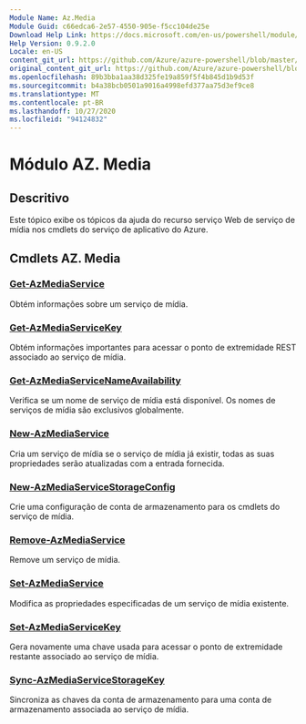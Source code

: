 ```yaml
---
Module Name: Az.Media
Module Guid: c66edca6-2e57-4550-905e-f5cc104de25e
Download Help Link: https://docs.microsoft.com/en-us/powershell/module/az.media
Help Version: 0.9.2.0
Locale: en-US
content_git_url: https://github.com/Azure/azure-powershell/blob/master/src/Media/Media/help/Az.Media.md
original_content_git_url: https://github.com/Azure/azure-powershell/blob/master/src/Media/Media/help/Az.Media.md
ms.openlocfilehash: 89b3bba1aa38d325fe19a859f5f4b845d1b9d53f
ms.sourcegitcommit: b4a38bcb0501a9016a4998efd377aa75d3ef9ce8
ms.translationtype: MT
ms.contentlocale: pt-BR
ms.lasthandoff: 10/27/2020
ms.locfileid: "94124832"
---
```

# Módulo AZ. Media
## Descritivo
Este tópico exibe os tópicos da ajuda do recurso serviço Web de serviço de mídia nos cmdlets do serviço de aplicativo do Azure.

## Cmdlets AZ. Media
### [Get-AzMediaService](Get-AzMediaService.md)
Obtém informações sobre um serviço de mídia.

### [Get-AzMediaServiceKey](Get-AzMediaServiceKey.md)
Obtém informações importantes para acessar o ponto de extremidade REST associado ao serviço de mídia.

### [Get-AzMediaServiceNameAvailability](Get-AzMediaServiceNameAvailability.md)
Verifica se um nome de serviço de mídia está disponível.
Os nomes de serviços de mídia são exclusivos globalmente.

### [New-AzMediaService](New-AzMediaService.md)
Cria um serviço de mídia se o serviço de mídia já existir, todas as suas propriedades serão atualizadas com a entrada fornecida.

### [New-AzMediaServiceStorageConfig](New-AzMediaServiceStorageConfig.md)
Crie uma configuração de conta de armazenamento para os cmdlets do serviço de mídia.

### [Remove-AzMediaService](Remove-AzMediaService.md)
Remove um serviço de mídia.

### [Set-AzMediaService](Set-AzMediaService.md)
Modifica as propriedades especificadas de um serviço de mídia existente.

### [Set-AzMediaServiceKey](Set-AzMediaServiceKey.md)
Gera novamente uma chave usada para acessar o ponto de extremidade restante associado ao serviço de mídia.

### [Sync-AzMediaServiceStorageKey](Sync-AzMediaServiceStorageKey.md)
Sincroniza as chaves da conta de armazenamento para uma conta de armazenamento associada ao serviço de mídia.

